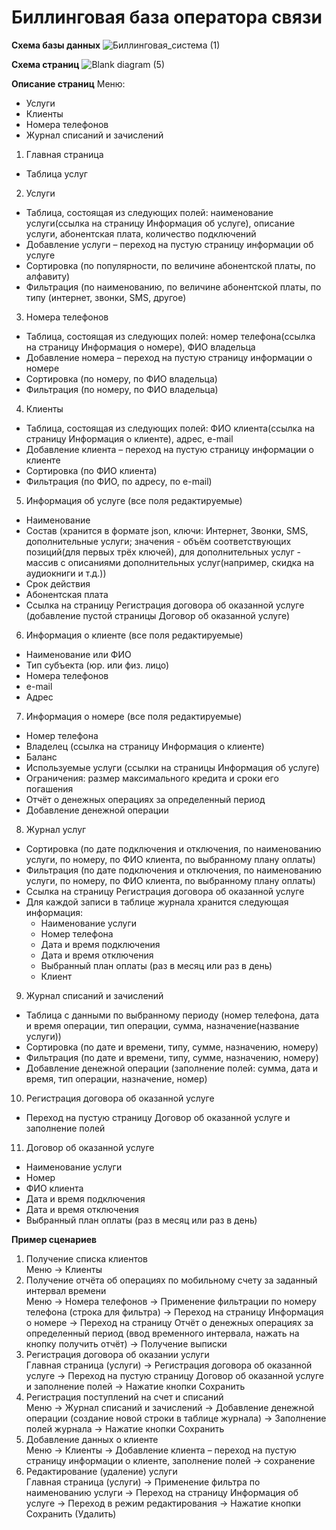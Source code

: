 # Биллинговая база оператора связи

**Схема базы данных**
![Биллинговая_система (1)](https://user-images.githubusercontent.com/93032454/154475552-beb5d6ce-befd-443d-8f41-8cb732c4935a.png)

**Схема страниц**
![Blank diagram (5)](https://user-images.githubusercontent.com/93032454/154475586-0a37951a-cc8e-4c6c-9452-6c43eb36058c.png)

**Описание страниц**
Меню:
- Услуги
- Клиенты
- Номера телефонов
- Журнал списаний и зачислений
1) Главная страница
- Таблица услуг
2) Услуги
- Таблица, состоящая из следующих полей: наименование услуги(cсылка на страницу Информация об услуге), описание услуги, абонентская плата, количество подключений
- Добавление услуги – переход на пустую страницу информации об услуге
- Сортировка (по популярности, по величине абонентской платы, по алфавиту)
- Фильтрация (по наименованию, по величине абонентской платы, по типу (интернет, звонки, SMS, другое)
3) Номера телефонов
- Таблица, состоящая из следующих полей: номер телефона(cсылка на страницу Информация о номере), ФИО владельца 
- Добавление номера – переход на пустую страницу информации о номере
- Сортировка (по номеру, по ФИО владельца)
- Фильтрация (по номеру, по ФИО владельца)
4) Клиенты
- Таблица, состоящая из следующих полей: ФИО клиента(cсылка на страницу Информация о клиенте), адрес, e-mail
- Добавление клиента – переход на пустую страницу информации о клиенте
- Сортировка (по ФИО клиента)
- Фильтрация (по ФИО, по адресу, по e-mail)
5) Информация об услуге (все поля редактируемые)
- Наименование
- Состав (хранится в формате json, ключи: Интернет, Звонки, SMS, дополнительные услуги; значения - объём соответствующих позиций(для первых трёх ключей), для дополнительных услуг - массив с описаниями дополнительных услуг(например, скидка на аудиокниги и т.д.)) 
- Срок действия
- Абонентская плата
- Ссылка на страницу Регистрация договора об оказанной услуге (добавление пустой страницы Договор об оказанной услуге)
6) Информация о клиенте (все поля редактируемые)
- Наименование или ФИО
- Тип субъекта (юр. или физ. лицо)
- Номера телефонов
- e-mail
- Адрес
7) Информация о номере (все поля редактируемые)
- Номер телефона
- Владелец (ссылка на страницу Информация о клиенте)
- Баланс
- Используемые услуги (ссылки на страницы Информация об услуге)
- Ограничения: размер максимального кредита и сроки его погашения
- Отчёт о денежных операциях за определенный период
- Добавление денежной операции
8) Журнал услуг
- Сортировка (по дате подключения и отключения, по наименованию услуги, по номеру, по ФИО клиента, по выбранному плану оплаты)
- Фильтрация (по дате подключения и отключения, по наименованию услуги, по номеру, по ФИО клиента, по выбранному плану оплаты)
- Ссылка на страницу Регистрация договора об оказанной услуге
- Для каждой записи в таблице журнала хранится следующая информация:
    - Наименование услуги
    - Номер телефона
    - Дата и время подключения
    - Дата и время отключения
    - Выбранный план оплаты (раз в месяц или раз в день)
    - Клиент
9) Журнал списаний и зачислений
- Таблица с данными по выбранному периоду (номер телефона, дата и время операции, тип операции, сумма, назначение(название услуги))
- Сортировка (по дате и времени, типу, сумме, назначению, номеру)
- Фильтрация (по дате и времени, типу, сумме, назначению, номеру)
- Добавление денежной операции (заполнение полей: сумма, дата и время, тип операции, назначение, номер)
10) Регистрация договора об оказанной услуге
- Переход на пустую страницу Договор об оказанной услуге и заполнение полей
11) Договор об оказанной услуге
- Наименование услуги
- Номер
- ФИО клиента
- Дата и время подключения
- Дата и время отключения
- Выбранный план оплаты (раз в месяц или раз в день)


**Пример сценариев**
1) Получение списка клиентов\
Меню -> Клиенты
2) Получение отчёта об операциях по мобильному счету за заданный интервал времени\
Меню -> Номера телефонов -> Применение фильтрации по номеру телефона (строка для фильтра) -> Переход на страницу Информация о номере -> Переход на страницу Отчёт о денежных операциях за определенный период (ввод временного интервала, нажать на кнопку получить отчёт) -> Получение выписки
3) Регистрация договора об оказании услуги\
Главная страница (услуги) -> Регистрация договора об оказанной услуге -> Переход на пустую страницу Договор об оказанной услуге и заполнение полей -> Нажатие кнопки Сохранить
4) Регистрация поступлений на счет и списаний\
Меню -> Журнал списаний и зачислений -> Добавление денежной операции (создание новой строки в таблице журнала) -> Заполнение полей журнала -> Нажатие кнопки Сохранить
5) Добавление данных о клиенте\
Меню -> Клиенты -> Добавление клиента – переход на пустую страницу информации о клиенте, заполнение полей -> сохранение
6) Редактирование (удаление) услуги\
Главная страница (услуги) -> Применение фильтра по наименованию услуги -> Переход на страницу Информация об услуге -> Переход в режим редактирования -> Нажатие кнопки Сохранить (Удалить)
